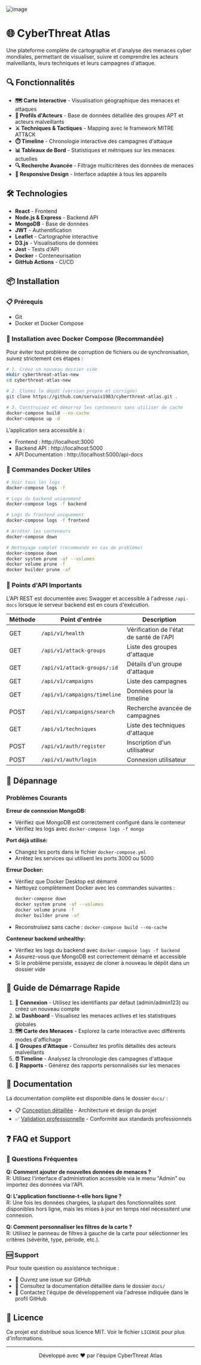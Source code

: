 ![image](https://github.com/user-attachments/files/14671075/cyberthreat-atlas-logo.png)

# 🌐 CyberThreat Atlas

Une plateforme complète de cartographie et d'analyse des menaces cyber mondiales, permettant de visualiser, suivre et comprendre les acteurs malveillants, leurs techniques et leurs campagnes d'attaque.

## 🔍 Fonctionnalités

- **🗺️ Carte Interactive** - Visualisation géographique des menaces et attaques
- **👥 Profils d'Acteurs** - Base de données détaillée des groupes APT et acteurs malveillants
- **⚔️ Techniques & Tactiques** - Mapping avec le framework MITRE ATT&CK
- **⏱️ Timeline** - Chronologie interactive des campagnes d'attaque
- **📊 Tableaux de Bord** - Statistiques et métriques sur les menaces actuelles
- **🔍 Recherche Avancée** - Filtrage multicritères des données de menaces
- **📱 Responsive Design** - Interface adaptée à tous les appareils

## 🛠️ Technologies

- **React** - Frontend
- **Node.js & Express** - Backend API
- **MongoDB** - Base de données
- **JWT** - Authentification
- **Leaflet** - Cartographie interactive
- **D3.js** - Visualisations de données
- **Jest** - Tests d'API
- **Docker** - Conteneurisation
- **GitHub Actions** - CI/CD

## 📦 Installation

### 📋 Prérequis

- Git
- Docker et Docker Compose

### 🚀 Installation avec Docker Compose (Recommandée)

Pour éviter tout problème de corruption de fichiers ou de synchronisation, suivez strictement ces étapes :

```bash
# 1. Créez un nouveau dossier vide
mkdir cyberthreat-atlas-new
cd cyberthreat-atlas-new

# 2. Clonez le dépôt (version propre et corrigée)
git clone https://github.com/servais1983/cyberthreat-atlas.git .

# 3. Construisez et démarrez les conteneurs sans utiliser de cache
docker-compose build --no-cache
docker-compose up -d
```

L'application sera accessible à :
- Frontend : http://localhost:3000
- Backend API : http://localhost:5000
- API Documentation : http://localhost:5000/api-docs

### 🐳 Commandes Docker Utiles

```bash
# Voir tous les logs
docker-compose logs -f

# Logs du backend uniquement
docker-compose logs -f backend

# Logs du frontend uniquement
docker-compose logs -f frontend

# Arrêter les conteneurs
docker-compose down

# Nettoyage complet (recommandé en cas de problème)
docker-compose down
docker system prune -af --volumes
docker volume prune -f
docker builder prune -af
```

### 🔧 Points d'API Importants

L'API REST est documentée avec Swagger et accessible à l'adresse `/api-docs` lorsque le serveur backend est en cours d'exécution.

| Méthode | Point d'entrée | Description |
|---------|---------------|-------------|
| GET | `/api/v1/health` | Vérification de l'état de santé de l'API |
| GET | `/api/v1/attack-groups` | Liste des groupes d'attaque |
| GET | `/api/v1/attack-groups/:id` | Détails d'un groupe d'attaque |
| GET | `/api/v1/campaigns` | Liste des campagnes |
| GET | `/api/v1/campaigns/timeline` | Données pour la timeline |
| POST | `/api/v1/campaigns/search` | Recherche avancée de campagnes |
| GET | `/api/v1/techniques` | Liste des techniques d'attaque |
| POST | `/api/v1/auth/register` | Inscription d'un utilisateur |
| POST | `/api/v1/auth/login` | Connexion utilisateur |

## 🐛 Dépannage

### Problèmes Courants

**Erreur de connexion MongoDB:**
- Vérifiez que MongoDB est correctement configuré dans le conteneur
- Vérifiez les logs avec `docker-compose logs -f mongo`

**Port déjà utilisé:**
- Changez les ports dans le fichier `docker-compose.yml`
- Arrêtez les services qui utilisent les ports 3000 ou 5000

**Erreur Docker:**
- Vérifiez que Docker Desktop est démarré
- Nettoyez complètement Docker avec les commandes suivantes :
  ```bash
  docker-compose down
  docker system prune -af --volumes
  docker volume prune -f
  docker builder prune -af
  ```
- Reconstruisez sans cache : `docker-compose build --no-cache`

**Conteneur backend unhealthy:**
- Vérifiez les logs du backend avec `docker-compose logs -f backend`
- Assurez-vous que MongoDB est correctement démarré et accessible
- Si le problème persiste, essayez de cloner à nouveau le dépôt dans un dossier vide

## 🚀 Guide de Démarrage Rapide

1. **🔐 Connexion** - Utilisez les identifiants par défaut (admin/admin123) ou créez un nouveau compte
2. **📊 Dashboard** - Visualisez les menaces actives et les statistiques globales
3. **🗺️ Carte des Menaces** - Explorez la carte interactive avec différents modes d'affichage
4. **👥 Groupes d'Attaque** - Consultez les profils détaillés des acteurs malveillants
5. **⏰ Timeline** - Analysez la chronologie des campagnes d'attaque
6. **📄 Rapports** - Générez des rapports personnalisés sur les menaces

## 📖 Documentation

La documentation complète est disponible dans le dossier `docs/` :
- 📋 [Conception détaillée](docs/conception_atlas_cybermenaces.md) - Architecture et design du projet
- ✅ [Validation professionnelle](docs/validation_professionnelle.md) - Conformité aux standards professionnels

## ❓ FAQ et Support

### 💬 Questions Fréquentes

**Q: Comment ajouter de nouvelles données de menaces ?**  
R: Utilisez l'interface d'administration accessible via le menu "Admin" ou importez des données via l'API.

**Q: L'application fonctionne-t-elle hors ligne ?**  
R: Une fois les données chargées, la plupart des fonctionnalités sont disponibles hors ligne, mais les mises à jour en temps réel nécessitent une connexion.

**Q: Comment personnaliser les filtres de la carte ?**  
R: Utilisez le panneau de filtres à gauche de la carte pour sélectionner les critères (sévérité, type, période, etc.).

### 🆘 Support

Pour toute question ou assistance technique :
- 🐛 Ouvrez une issue sur GitHub
- 📖 Consultez la documentation détaillée dans le dossier `docs/`
- 📧 Contactez l'équipe de développement via l'adresse indiquée dans le profil GitHub

## 📄 Licence

Ce projet est distribué sous licence MIT. Voir le fichier `LICENSE` pour plus d'informations.

---

<p align="center">
  Développé avec ❤️ par l'équipe CyberThreat Atlas
</p>
